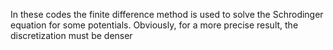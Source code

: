 In these codes the finite difference method is used to solve the Schrodinger equation for some potentials. Obviously, for a more precise result, the discretization must be denser
